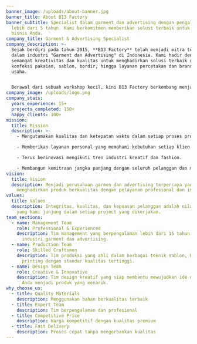 ```yaml
---
banner_image: /uploads/about-banner.jpg
banner_title: About B13 Factory
banner_subtitle: Specialist dalam garment dan advertising dengan pengalaman
  lebih dari 5 tahun. Kami berkomitmen memberikan solusi terbaik untuk kebutuhan
  bisnis Anda.
company_title: Garment & Advertising Specialist
company_description: >-
  Sejak berdiri pada tahun 2015, **B13 Factory** telah menjadi mitra terpercaya
  dalam industri "Garment dan Advertising" di Indonesia. Kami hadir dengan
  semangat kreativitas dan kualitas untuk menghadirkan solusi terbaik di bidang
  konfeksi pakaian, sablon, bordir, hingga layanan percetakan dan branding
  usaha.


  Berawal dari sebuah workshop kecil, kini B13 Factory berkembang menjadi perusahaan yang mampu menangani berbagai kebutuhan produksi untuk individu, komunitas, instansi, hingga perusahaan besar. Kami percaya bahwa setiap produk bukan sekadar barang, tetapi identitas dan representasi kualitas yang membawa cerita serta kepercayaan dari setiap klien.
company_image: /uploads/logo.png
company_stats:
  years_experience: 15+
  projects_completed: 150+
  happy_clients: 100+
mission:
  title: Mission
  description: >-
    - Mengutamakan kualitas dan ketepatan waktu dalam setiap proses produksi.

    - Memberikan layanan personal yang memahami kebutuhan setiap klien.

    - Terus berinovasi mengikuti tren industri kreatif dan fashion.

    - Membangun kemitraan jangka panjang dengan seluruh pelanggan dan mitra usaha.
vision:
  title: Vision
  description: Menjadi perusahaan garmen dan advertising terpercaya yang
    menghadirkan produk berkualitas dengan pelayanan profesional dan inovatif.
values:
  title: Values
  description: Integritas, kualitas, dan kepuasan pelanggan adalah nilai utama
    yang kami junjung dalam setiap project yang dikerjakan.
team_sections:
  - name: Management Team
    role: Professional & Experienced
    description: Tim management yang berpengalaman lebih dari 15 tahun dalam
      industri garment dan advertising.
  - name: Production Team
    role: Skilled Craftsmen
    description: Tim produksi yang ahli dalam berbagai teknik sablon, bordir, dan
      printing dengan standar kualitas tertinggi.
  - name: Design Team
    role: Creative & Innovative
    description: Tim design kreatif yang siap membantu mewujudkan ide dan konsep
      Anda menjadi produk yang menarik.
why_choose_us:
  - title: Quality Materials
    description: Menggunakan bahan berkualitas terbaik
  - title: Expert Team
    description: Tim berpengalaman dan profesional
  - title: Competitive Price
    description: Harga kompetitif dengan kualitas premium
  - title: Fast Delivery
    description: Proses cepat tanpa mengorbankan kualitas
---
```

